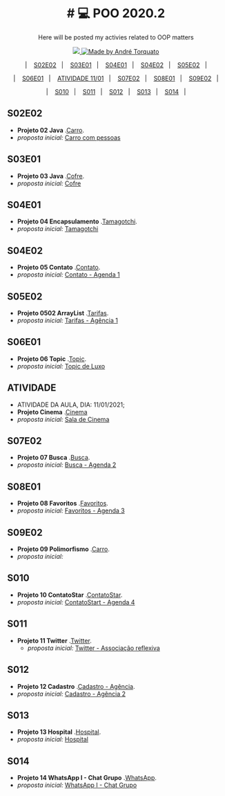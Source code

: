 <h1 align="center">
# 💻 POO 2020.2
</h1>

<p align="center">Here will be posted my activies related to OOP matters</p>
<p align="center">
  <a href="https://github.com/AndreTorquato/poo_2020_2/commits/main">
    <img src="https://img.shields.io/badge/status-CONCLUÍDO-2BC016?style=flat-square"> 
  </a>
    <a href="https://www.linkedin.com/in/andretorquatoo/">
    <img alt="Made by André Torquato" src="https://img.shields.io/badge/made%20by-AndreTorquato-%2304D361">
  </a>

</p>
<p align="center">
  &nbsp;&nbsp;&nbsp;|&nbsp;&nbsp;&nbsp;
  <a href="#s02e02">S02E02</a>&nbsp;&nbsp;&nbsp;|&nbsp;&nbsp;&nbsp;
  <a href="#s03e01">S03E01</a>&nbsp;&nbsp;&nbsp;|&nbsp;&nbsp;&nbsp;
  <a href="#s04e01">S04E01</a>&nbsp;&nbsp;&nbsp;|&nbsp;&nbsp;&nbsp;
  <a href="#s04e02">S04E02</a>&nbsp;&nbsp;&nbsp;|&nbsp;&nbsp;&nbsp;
  <a href="#s05e02">S05E02</a>&nbsp;&nbsp;&nbsp;|&nbsp;&nbsp;&nbsp;
</p>
<p align="center">
  &nbsp;&nbsp;&nbsp;|&nbsp;&nbsp;&nbsp;
  <a href="#s06e01">S06E01</a>&nbsp;&nbsp;&nbsp;|&nbsp;&nbsp;&nbsp;
  <a href="#atividade">ATIVIDADE 11/01</a>&nbsp;&nbsp;&nbsp;|&nbsp;&nbsp;&nbsp;
  <a href="#s07e02">S07E02</a>&nbsp;&nbsp;&nbsp;|&nbsp;&nbsp;&nbsp;
  <a href="#s08e01">S08E01</a>&nbsp;&nbsp;&nbsp;|&nbsp;&nbsp;&nbsp;
  <a href="#s09e02">S09E02</a>&nbsp;&nbsp;&nbsp;|&nbsp;&nbsp;&nbsp;
</p>
<p align="center">
  &nbsp;&nbsp;&nbsp;|&nbsp;&nbsp;&nbsp;
  <a href="#s010">S010</a>&nbsp;&nbsp;&nbsp;|&nbsp;&nbsp;&nbsp;
  <a href="#s011">S011</a>&nbsp;&nbsp;&nbsp;|&nbsp;&nbsp;&nbsp;
  <a href="#s012">S012</a>&nbsp;&nbsp;&nbsp;|&nbsp;&nbsp;&nbsp;
  <a href="#s013">S013</a>&nbsp;&nbsp;&nbsp;|&nbsp;&nbsp;&nbsp;
  <a href="#s014">S014</a>&nbsp;&nbsp;&nbsp;|&nbsp;&nbsp;&nbsp;
  
</p>

## S02E02

  - **Projeto 02 Java** .[Carro](https://github.com/AndreTorquato/poo_2020_2/tree/main/src/projeto02).
  - _proposta inicial:_ [Carro com pessoas](https://github.com/qxcodepoo/arcade/blob/master/base/002/Readme.md)

## S03E01
  
  - **Projeto 03 Java** .[Cofre](https://github.com/AndreTorquato/poo_2020_2/tree/main/src/projeto03).
  - _proposta inicial:_ [Cofre](https://github.com/qxcodepoo/arcade/blob/master/base/017/Readme.md)

## S04E01
  
  - **Projeto 04 Encapsulamento** .[Tamagotchi](https://github.com/AndreTorquato/poo_2020_2/tree/main/src/projeto04).
  - _proposta inicial:_ [Tamagotchi](https://github.com/qxcodepoo/arcade/blob/master/base/006/Readme.md)

## S04E02

  - **Projeto 05 Contato** .[Contato](https://github.com/AndreTorquato/poo_2020_2/tree/main/src/projeto05).
  - _proposta inicial:_ [Contato - Agenda 1](https://github.com/qxcodepoo/arcade/blob/master/base/014/Readme.md)

## S05E02

  - **Projeto 0502 ArrayList** .[Tarifas](https://github.com/AndreTorquato/poo_2020_2/tree/main/src/projeto06).
  - _proposta inicial:_ [Tarifas - Agência 1](https://github.com/qxcodepoo/arcade/blob/master/base/007/Readme.md)

## S06E01

  - **Projeto 06 Topic** .[Topic](https://github.com/AndreTorquato/poo_2020_2/tree/main/src/projeto0602).
  - _proposta inicial:_ [Topic de Luxo](https://github.com/qxcodepoo/arcade/blob/master/base/012/Readme.md)

## ATIVIDADE
  
  - ATIVIDADE DA AULA, DIA: 11/01/2021;
  - **Projeto Cinema** .[Cinema](https://github.com/AndreTorquato/poo_2020_2/tree/main/src/projetoCinema)
  - _proposta inicial:_ [Sala de Cinema](https://github.com/qxcodepoo/arcade/blob/master/base/010/Readme.md)

## S07E02

  - **Projeto 07 Busca** .[Busca](https://github.com/AndreTorquato/poo_2020_2/tree/main/src/projeto07).
  - _proposta inicial:_ [Busca - Agenda 2](https://github.com/qxcodepoo/arcade/blob/master/base/015/Readme.md)

## S08E01

  - **Projeto 08 Favoritos** .[Favoritos](https://github.com/AndreTorquato/poo_2020_2/tree/main/src/projeto07).
  - _proposta inicial:_ [Favoritos - Agenda 3](https://github.com/qxcodepoo/arcade/blob/master/base/016/Readme.md)

## S09E02

  - **Projeto 09 Polimorfismo** .[Carro](https://github.com/AndreTorquato/poo_2020_2/tree/main/src/projeto09).
  - _proposta inicial:_ [](https://github.com/qxcodepoo/arcade/blob/master/base/013/Readme.md)

## S010

  - **Projeto 10 ContatoStar** .[ContatoStar](https://github.com/AndreTorquato/poo_2020_2/tree/main/src/projetoContatoStar).
  - _proposta inicial:_ [ContatoStart - Agenda 4](https://github.com/qxcodepoo/arcade/blob/master/base/030/Readme.md)
  
## S011

  - **Projeto 11 Twitter** .[Twitter](https://github.com/AndreTorquato/poo_2020_2/tree/main/src/projetoTwitter).
    - _proposta inicial:_ [Twitter - Associação reflexiva](https://github.com/qxcodepoo/arcade/blob/master/base/025/Readme.md)

## S012

  - **Projeto 12 Cadastro** .[Cadastro - Agência](https://github.com/AndreTorquato/poo_2020_2/tree/main/src/projetoCadastro).
  - _proposta inicial:_ [Cadastro - Agência 2](https://github.com/qxcodepoo/arcade/blob/master/base/013/Readme.md)

## S013

  - **Projeto 13 Hospital** .[Hospital](https://github.com/AndreTorquato/poo_2020_2/tree/main/src/projetoHospital).
  - _proposta inicial:_ [Hospital](https://github.com/qxcodepoo/arcade/tree/master/base/022)

## S014

  - **Projeto 14 WhatsApp I - Chat Grupo** .[WhatsApp](https://github.com/AndreTorquato/poo_2020_2/tree/main/src/projetoWhatsapp).
  - _proposta inicial:_ [WhatsApp I - Chat Grupo](https://github.com/qxcodepoo/arcade/tree/master/base/026)